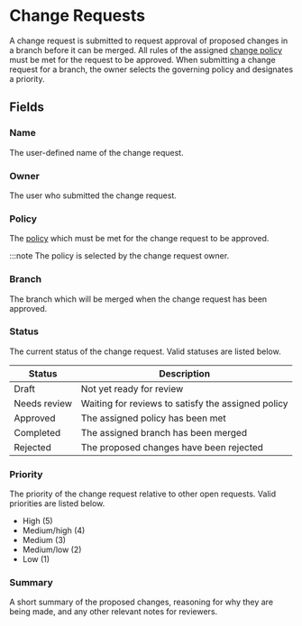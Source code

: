 # Change Requests

A change request is submitted to request approval of proposed changes in a branch before it can be merged. All rules of the assigned [change policy](./policy.md) must be met for the request to be approved. When submitting a change request for a branch, the owner selects the governing policy and designates a priority.

## Fields

### Name

The user-defined name of the change request.

### Owner

The user who submitted the change request.

### Policy

The [policy](./policy.md) which must be met for the change request to be approved.

:::note
    The policy is selected by the change request owner.

### Branch

The branch which will be merged when the change request has been approved.

### Status

The current status of the change request. Valid statuses are listed below.

| Status       | Description                                        |
|--------------|----------------------------------------------------|
| Draft        | Not yet ready for review                           |
| Needs review | Waiting for reviews to satisfy the assigned policy |
| Approved     | The assigned policy has been met                   |
| Completed    | The assigned branch has been merged                |
| Rejected     | The proposed changes have been rejected            |

### Priority

The priority of the change request relative to other open requests. Valid priorities are listed below.

* High (5)
* Medium/high (4)
* Medium (3)
* Medium/low (2)
* Low (1)

### Summary

A short summary of the proposed changes, reasoning for why they are being made, and any other relevant notes for reviewers.
